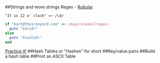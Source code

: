 ##Strings and more strings
Regex - [Rubular](http://rubular.com/)

`"It is 12 o' clock" =~ /\d/`

```ruby
if "kurt@theironyard.com" =~ /magicalemailregex/
  puts "Valid!"
else
  puts "Invalid!"
end
```

[Practice it!](http://regexone.com/)
##Hash Tables or "Hashes" for short
##Key/value pairs
##Build a hash table
##Print an ASCII Table
